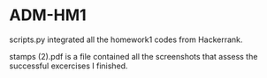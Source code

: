 # ADM-HM1
scripts.py integrated all the homework1 codes from Hackerrank.

stamps (2).pdf is a file contained all the screenshots that assess the successful excercises I finished.
